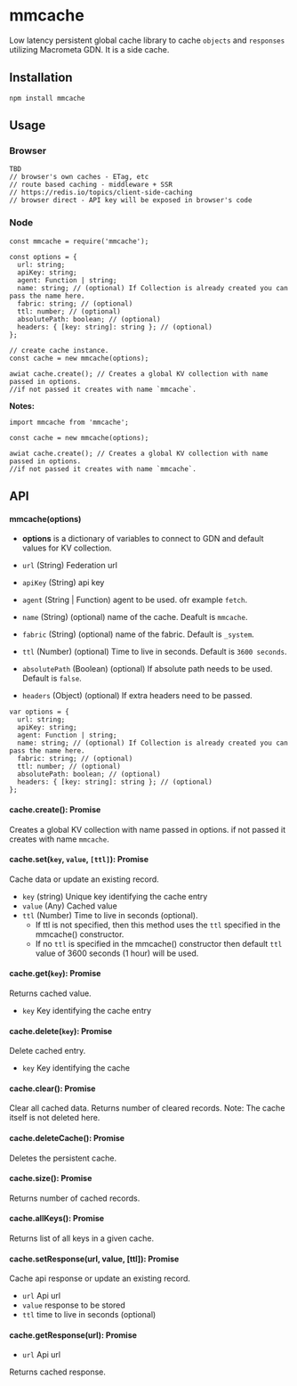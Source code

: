 # mmcache

Low latency persistent global cache library to cache `objects` and `responses` utilizing Macrometa GDN. It is a side cache.

## Installation

```
npm install mmcache
```

## Usage

### Browser
```
TBD
// browser's own caches - ETag, etc
// route based caching - middleware + SSR
// https://redis.io/topics/client-side-caching
// browser direct - API key will be exposed in browser's code
```

### Node
```
const mmcache = require('mmcache');

const options = {
  url: string;
  apiKey: string;
  agent: Function | string;
  name: string; // (optional) If Collection is already created you can pass the name here.
  fabric: string; // (optional)
  ttl: number; // (optional)
  absolutePath: boolean; // (optional)
  headers: { [key: string]: string }; // (optional)
};

// create cache instance. 
const cache = new mmcache(options);

awiat cache.create(); // Creates a global KV collection with name passed in options.
//if not passed it creates with name `mmcache`.

```

**Notes:**

```
import mmcache from 'mmcache'; 

const cache = new mmcache(options);

awiat cache.create(); // Creates a global KV collection with name passed in options.
//if not passed it creates with name `mmcache`.
```

## API

#### mmcache(options)

* **options** is a dictionary of variables to connect to GDN and default values for KV collection.

* `url` (String) Federation url
* `apiKey` (String) api key 
* `agent` (String | Function) agent to be used. ofr example `fetch`.
* `name` (String) (optional) name of the cache. Deafult is `mmcache`.
* `fabric` (String) (optional) name of the fabric. Default is `_system`.
* `ttl` (Number) (optional) Time to live in seconds. Default is `3600 seconds`.
* `absolutePath` (Boolean) (optional) If absolute path needs to be used. Default is `false`.
* `headers` (Object) (optional) If extra headers need to be passed.

```
var options = {
  url: string;
  apiKey: string;
  agent: Function | string;
  name: string; // (optional) If Collection is already created you can pass the name here.
  fabric: string; // (optional)
  ttl: number; // (optional)
  absolutePath: boolean; // (optional)
  headers: { [key: string]: string }; // (optional)
};
```

#### cache.create(): Promise

Creates a global KV collection with name passed in options. if not passed it creates with name `mmcache`.

#### cache.set(`key`, `value`, `[ttl]`): Promise

Cache data or update an existing record.

* `key` (string) Unique key identifying the cache entry
* `value` (Any) Cached value  
* `ttl` (Number) Time to live in seconds (optional). 
  * If ttl is not specified, then this method uses the `ttl` specified in the mmcache() constructor. 
  * If no `ttl` is specified in the mmcache() constructor then default `ttl` value of 3600 seconds (1 hour) will be used.

#### cache.get(`key`): Promise

Returns cached value.

* `key` Key identifying the cache entry

#### cache.delete(`key`): Promise

Delete cached entry.

* `key` Key identifying the cache

#### cache.clear(): Promise

Clear all cached data. Returns number of cleared records. Note: The cache itself is not deleted here.

#### cache.deleteCache(): Promise

Deletes the persistent cache.

#### cache.size(): Promise
                
Returns number of cached records.

#### cache.allKeys(): Promise

Returns list of all keys in a given cache.

#### cache.setResponse(url, value, [ttl]): Promise

Cache api response or update an existing record.

* `url` Api url
* `value` response to be stored
* `ttl` time to live in seconds (optional)

#### cache.getResponse(url): Promise

* `url` Api url

Returns cached response.


